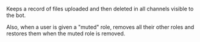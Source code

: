 Keeps a record of files uploaded and then deleted in all channels visible to the bot.

Also, when a user is given a "muted" role, removes all their other roles and restores them when the muted role is removed.
